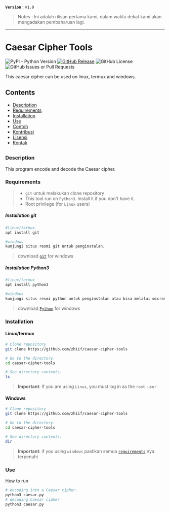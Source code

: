 <!-- Links -->
[bmac]: https://buymeacoffee.com/zh11f
[trakteer]: https://trakteer.id/zh11f

**`Version`** : `v1.0`

> Notes : Ini adalah rilisan pertama kami, dalam waktu dekat kami akan mengadakan pembaharuan lagi.

---

# Caesar Cipher Tools
![PyPI - Python Version](https://img.shields.io/pypi/pyversions/3?style=for-the-badge&logo=python&logoColor=%23e5e500)
[![GitHub Release](https://img.shields.io/github/v/release/zhiif/caesar-cipher-tools?style=for-the-badge&logo=github&color=%23ff1100&)](https://github.com/zhiif/caesar-cipher-tools/releases)
![GitHub License](https://img.shields.io/github/license/zhiif/caesar-cipher-tools?style=for-the-badge&logo=github&color=khaki)
![GitHub Issues or Pull Requests](https://img.shields.io/github/issues/zhiif/caesar-cipher-tools?style=for-the-badge&logo=github&color=silver)

This caesar cipher can be used on linux, termux and windows.

## Contents
- [Description](#description)
- [Requirements](#requirements)
- [Installation](#installation)
- [Use](#use)
- [Contoh](#contoh)
- [Kontribusi](#kontribusi)
- [Lisensi](#lisensi)
- [Kontak](#kontak)
##

### Description
This program encode and decode the Caesar cipher.

### Requirements
> - `git` untuk melakukan clone repository 
> - This tool run on `Python3`. Install it if you don't have it.
> - Root privilege (for `Linux` users)
##### Installation git
```bash
#linux/termux
apt install git

#windows
kunjungi situs resmi git untuk penginstalan.
```
> download [`git`](https://git-scm.com/download/win) for windows

##### Installation Python3
```bash
#linux/termux
apt install python3

#windows
kunjungi situs resmi python untuk penginstalan atau bisa melalui microsoft store
```
> download [`Python`](https://www.python.org/downloads/windows/) for windows

### Installation
#### Linux/termux
```bash
# Clone repository
git clone https://github.com/zhiif/caesar-cipher-tools

# Go to the directory.
cd caesar-cipher-tools

# See directory contents.
ls
```
> **Important**: If you are using ```Linux```, you must log in as the `root user`.
#### Windows
```bash
# Clone repository
git clone https://github.com/zhiif/caesar-cipher-tools

# Go to the directory.
cd caesar-cipher-tools

# See directory contents.
dir
```
> **Important**: if you using ```windows``` pastikan semua [`requirements`](#requirements) nya terpenuhi
### Use
How to run
```bash
# encoding into a Caesar cipher.
python3 caesar.py
# decoding Caesar cipher
python3 caesar.py
```
